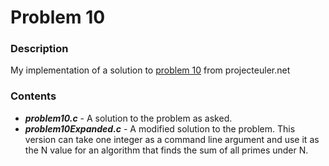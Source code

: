 # Problem 10

### Description
My implementation of a solution to [problem 10](https://projecteuler.net/problem=10) from projecteuler.net

### Contents
* ***problem10.c*** - A solution to the problem as asked.
* ***problem10Expanded.c*** - A modified solution to the problem. This version can take one integer as a command line 
argument and use it as the N value for an algorithm that finds the sum of all primes under N.